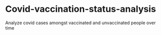# Covid-vaccination-status-analysis
Analyze covid cases amongst vaccinated and unvaccinated people over time
